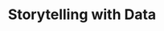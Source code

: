 ---
layout: page
title: Storytelling with Data
description: a research idea in the area of human computer interaction about making information tactile
img: assets/img/project_profiles/productdesign.jpg
redirect: http://make-information-tactile.com/
importance: 9
category: work
---